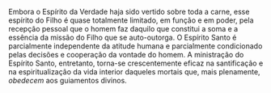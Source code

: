 ﻿Embora o Espírito da Verdade haja sido vertido sobre toda a carne, esse espírito do Filho é quase totalmente limitado, em função e em poder, pela recepção pessoal que o homem faz daquilo que constitui a soma e a essência da missão do Filho que se auto-outorga. O Espírito Santo é parcialmente independente da atitude humana e parcialmente condicionado pelas decisões e cooperação da vontade do homem. A ministração do Espírito Santo, entretanto, torna-se crescentemente eficaz na santificação e na espiritualização da vida interior daqueles mortais que, mais plenamente, <em>obedecem</em> aos guiamentos divinos.